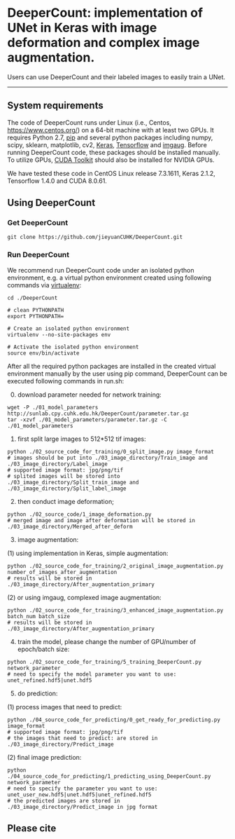 # DeeperCount: implementation of UNet in Keras with image deformation and complex image augmentation.

Users can use DeeperCount and their labeled images to easily train a UNet.

---
## System requirements

The code of DeeperCount runs under Linux (i.e., Centos, https://www.centos.org/) on a 64-bit machine with at least two GPUs. It requires Python 2.7, [pip](https://bootstrap.pypa.io/get-pip.py) and several python packages including numpy, scipy, sklearn, matplotlib, cv2, [Keras](https://github.com/keras-team/keras), [Tensorflow](https://github.com/tensorflow/tensorflow) and [imgaug](https://github.com/aleju/imgaug). Before running DeeperCount code, these packages should be installed manually. To utilize GPUs, [CUDA Toolkit](https://developer.nvidia.com/cuda-downloads) should also be installed for NVIDIA GPUs.

We have tested these code in CentOS Linux release 7.3.1611, Keras 2.1.2, Tensorflow 1.4.0 and CUDA 8.0.61.

## Using DeeperCount

### Get DeeperCount
```
git clone https://github.com/jieyuanCUHK/DeeperCount.git
```

### Run DeeperCount

We recommend run DeeperCount code under an isolated python environment, e.g. a virtual python environment created using following commands via [virtualenv](https://virtualenv.pypa.io/en/stable/):

```
cd ./DeeperCount

# clean PYTHONPATH
export PYTHONPATH=

# Create an isolated python environment
virtualenv --no-site-packages env

# Activate the isolated python environment
source env/bin/activate
```

After all the required python packages are installed in the created virtual environment manually by the user using pip command, DeeperCount can be executed following commands in run.sh:

0. download parameter needed for network training:
```
wget -P ./01_model_parameters http://sunlab.cpy.cuhk.edu.hk/DeeperCount/parameter.tar.gz
tar -xzvf ./01_model_parameters/parameter.tar.gz -C ./01_model_parameters
```

1. first split large images to 512*512 tif images:
```
python ./02_source_code_for_training/0_split_image.py image_format
# images should be put into ./03_image_directory/Train_image and ./03_image_directory/Label_image
# supported image format: jpg/png/tif
# splited images will be stored into ./03_image_directory/Split_train_image and ./03_image_directory/Split_label_image
```

2. then conduct image deformation;
```
python ./02_source_code/1_image_deformation.py
# merged image and image after deformation will be stored in ./03_image_directory/Merged_after_deform
```

3. image augmentation:

  (1) using implementation in Keras, simple augmentation:
```
python ./02_source_code_for_training/2_original_image_augmentation.py number_of_images_after_augmentation
# results will be stored in ./03_image_directory/After_augmentation_primary
```

  (2) or using imgaug, complexed image augmentation:
```
python ./02_source_code_for_training/3_enhanced_image_augmentation.py batch_num batch_size
# results will be stored in ./03_image_directory/After_augmentation_primary
```

4. train the model, please change the number of GPU/number of epoch/batch size:
```
python ./02_source_code_for_training/5_training_DeeperCount.py network_parameter  
# need to specify the model parameter you want to use: unet_refined.hdf5|unet.hdf5
```

5. do prediction:

  (1) process images that need to predict:
```
python ./04_source_code_for_predicting/0_get_ready_for_predicting.py image_format
# supported image format: jpg/png/tif
# the images that need to predict: are stored in ./03_image_directory/Predict_image
```

  (2) final image prediction:
```
python ./04_source_code_for_predicting/1_predicting_using_DeeperCount.py network_parameter
# need to specify the parameter you want to use: unet_user_new.hdf5|unet.hdf5|unet_refined.hdf5
# the predicted images are stored in ./03_image_directory/Predict_image in jpg format 
```

## Please cite
